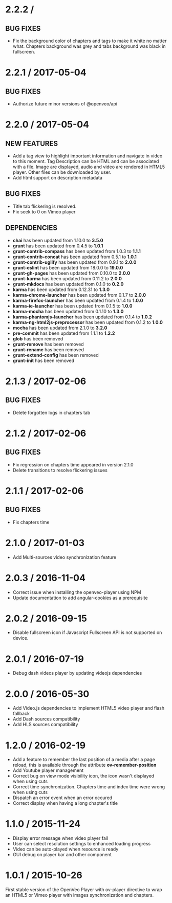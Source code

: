 # 2.2.2 /

## BUG FIXES

- Fix the background color of chapters and tags to make it white no matter what. Chapters background was grey and tabs background was black in fullscreen.

# 2.2.1 / 2017-05-04

## BUG FIXES

- Authorize future minor versions of @openveo/api

# 2.2.0 / 2017-05-04

## NEW FEATURES

- Add a tag view to highlight important information and navigate in video to this moment. Tag Description can be HTML and can be associated with a file.
Image are displayed, audio and video are rendered in HTML5 player. Other files can be downloaded by user.
- Add html support on description metadata

## BUG FIXES

- Title tab flickering is resolved.
- Fix seek to 0 on Vimeo player

## DEPENDENCIES

- **chai** has been updated from 1.10.0 to **3.5.0**
- **grunt** has been updated from 0.4.5 to **1.0.1**
- **grunt-contrib-compass** has been updated from 1.0.3 to **1.1.1**
- **grunt-contrib-concat** has been updated from 0.5.1 to **1.0.1**
- **grunt-contrib-uglify** has been updated from 0.9.1 to **2.0.0**
- **grunt-eslint** has been updated from 18.0.0 to **19.0.0**
- **grunt-gh-pages** has been updated from 0.10.0 to **2.0.0**
- **grunt-karma** has been updated from 0.11.2 to **2.0.0**
- **grunt-mkdocs** has been updated from 0.1.0 to **0.2.0**
- **karma** has been updated from 0.12.31 to **1.3.0**
- **karma-chrome-launcher** has been updated from 0.1.7 to **2.0.0**
- **karma-firefox-launcher** has been updated from 0.1.4 to **1.0.0**
- **karma-ie-launcher** has been updated from 0.1.5 to **1.0.0**
- **karma-mocha** has been updated from 0.1.10 to **1.3.0**
- **karma-phantomjs-launcher** has been updated from 0.1.4 to **1.0.2**
- **karma-ng-html2js-preprocessor** has been updated from 0.1.2 to **1.0.0**
- **mocha** has been updated from 2.1.0 to **3.2.0**
- **pre-commit** has been updated from 1.1.1 to **1.2.2**
- **glob** has been removed
- **grunt-remove** has been removed
- **grunt-rename** has been removed
- **grunt-extend-config** has been removed
- **grunt-init** has been removed

# 2.1.3 / 2017-02-06

## BUG FIXES

- Delete forgotten logs in chapters tab

# 2.1.2 / 2017-02-06

## BUG FIXES

- Fix regression on chapters time appeared in version 2.1.0
- Delete transitions to resolve flickering issues

# 2.1.1 / 2017-02-06

## BUG FIXES

- Fix chapters time

# 2.1.0 / 2017-01-03

- Add Multi-sources video synchronization feature

# 2.0.3 / 2016-11-04

- Correct issue when installing the openveo-player using NPM
- Update documentation to add angular-cookies as a prerequisite

# 2.0.2 / 2016-09-15

- Disable fullscreen icon if Javascript Fullscreen API is not supported on device.

# 2.0.1 / 2016-07-19

- Debug dash videos player by updating videojs dependencies

# 2.0.0 / 2016-05-30

- Add Video.js dependencies to implement HTML5 video player and flash fallback
- Add Dash sources compatibility
- Add HLS sources compatibility

# 1.2.0 / 2016-02-19

- Add a feature to remember the last position of a media after a page reload, this is available through the attribute **ov-remember-position**
- Add Youtube player management
- Correct bug on view mode visibility icon, the icon wasn't displayed when using cuts
- Correct time synchronization. Chapters time and index time were wrong when using cuts
- Dispatch an error event when an error occured
- Correct display when having a long chapter's title

# 1.1.0 / 2015-11-24

- Display error message when video player fail
- User can select resolution settings to enhanced loading progress
- Video can be auto-played when resource is ready
- GUI debug on player bar and other component

# 1.0.1 / 2015-10-26

First stable version of the OpenVeo Player with ov-player directive to wrap an HTML5 or Vimeo player with images synchronization and chapters.
